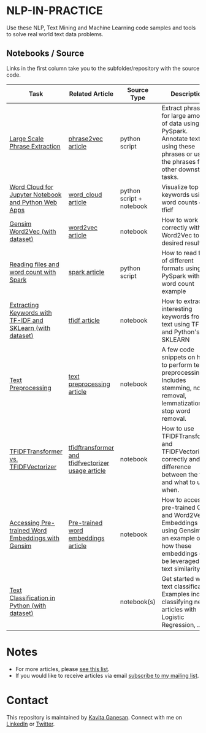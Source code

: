 
# NLP-IN-PRACTICE 
Use these NLP, Text Mining and Machine Learning code samples and tools to solve real world text data problems. 

## Notebooks / Source

Links in the first column take you to the subfolder/repository with the source code. 

| Task | Related Article  | Source Type  | Description 
|---|---| ---| --- |
| [Large Scale Phrase Extraction](https://github.com/kavgan/phrase-at-scale)   | [phrase2vec article](http://kavita-ganesan.com/how-to-generate-phrase-embeddings-using-word2vec-in-3-easy-steps/)   | python script | Extract phrases for large amounts of data using PySpark. Annotate text using these phrases or use the phrases for other downstream tasks.  
| [Word Cloud for Jupyter Notebook and Python Web Apps ](https://github.com/kavgan/word_cloud)  |  [word_cloud article](http://kavita-ganesan.com/word-cloud-for-data-scientists/#.W867cBNKj65) | python script + notebook  | Visualize top keywords using word counts or tfidf 
| [Gensim Word2Vec (with dataset)](word2vec/)  | [word2vec article](http://kavita-ganesan.com/gensim-word2vec-tutorial-starter-code/) | notebook | How to work correctly with Word2Vec to get desired results 
| [Reading files and word count with Spark](spark_wordcount/) | [spark article](http://kavita-ganesan.com/reading-csv-and-json-files-in-spark/) | python script | How to read files of different formats using PySpark with a word count example    
| [Extracting Keywords with TF-IDF and SKLearn (with dataset)](tf-idf) | [tfidf article](http://kavita-ganesan.com/extracting-keywords-from-text-with-tf-idf-and-pythons-scikit-learn/#.W2TlD9hKhhE) | notebook | How to extract interesting keywords from text using TF-IDF and Python's SKLEARN  
| [Text Preprocessing](text-pre-processing) | [text preprocessing article](http://kavita-ganesan.com/getting-started-with-text-preprocessing/#.XHa4-ZNKhuU) | notebook | A few code snippets on how to perform text preprocessing. Includes stemming, noise removal, lemmatization and stop word removal.  
| [TFIDFTransformer vs. TFIDFVectorizer](tfidftransformer/) | [tfidftransformer and tfidfvectorizer usage article](http://kavita-ganesan.com/how-to-use-tfidftransformer-tfidfvectorizer-and-whats-the-difference/)| notebook | How to use TFIDFTransformer and TFIDFVectorizer correctly and the difference between the two and what to use when. 
| [Accessing Pre-trained Word Embeddings with Gensim](pre-trained-embeddings/) |[Pre-trained word embeddings article](http://kavita-ganesan.com/easily-access-pre-trained-word-embeddings-with-gensim/#.XQCYP9NKhhE)| notebook | How to access pre-trained GloVe and Word2Vec Embeddings using Gensim and an example of how these embeddings can be leveraged for text similarity
| [Text Classification in Python (with dataset)](text-classification/) || notebook(s) | Get started with text classification. Examples include: classifying news articles with Logistic Regression, ... 

# Notes
- For more articles, please [see this list](http://kavita-ganesan.com/kavitas-tutorials/#.WvIizNMvyog). 
- If you would like to receive articles via email [subscribe to my mailing list](https://kavita-ganesan.com/subscribe/#.XTThjZNKhgc).

# Contact 
This repository is maintained by [Kavita Ganesan](https://kavita-ganesan.com/about-me/#.XTTh6ZNKhgc). Connect with me on [LinkedIn](https://www.linkedin.com/in/kavita-ganesan/) or [Twitter](https://twitter.com/kav_gan). 
